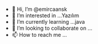 - 👋 Hi, I’m @emircaansk
- 👀 I’m interested in ...Yazılım   
- 🌱 I’m currently learning ...java
- 💞️ I’m looking to collaborate on ...
- 📫 How to reach me ...

<!---
emircaansk/emircaansk is a ✨ special ✨ repository because its `README.md` (this file) appears on your GitHub profile.
You can click the Preview link to take a look at your changes.
--->
